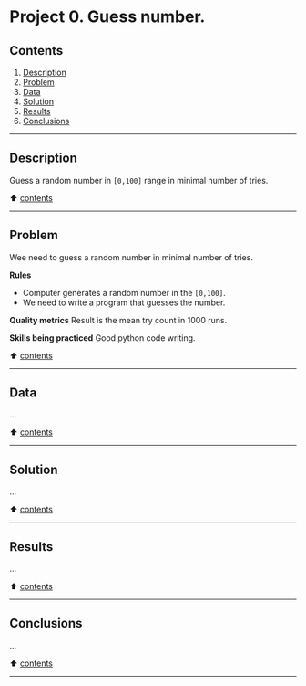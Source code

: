 # Project 0. Guess number.

## Contents
1. [Description](#description)
2. [Problem](#problem)
3. [Data](#data)
4. [Solution](#solution)
5. [Results](#results)
6. [Conclusions](#conclusions)
___

## Description

Guess a random number in `[0,100]` range in minimal number of tries.

:arrow_up: [contents](#contents)
___

## Problem

Wee need to guess a random number in minimal number of tries.

**Rules**
- Computer generates a random number in the `[0,100]`.
- We need to write a program that guesses the number.

**Quality metrics**
Result is the mean try count in 1000 runs.

**Skills being practiced**
Good python code writing.

:arrow_up: [contents](#contents)
___

## Data

...

:arrow_up: [contents](#contents)
___

## Solution

...

:arrow_up: [contents](#contents)
___

## Results

...

:arrow_up: [contents](#contents)
___

## Conclusions

...

:arrow_up: [contents](#contents)
___
